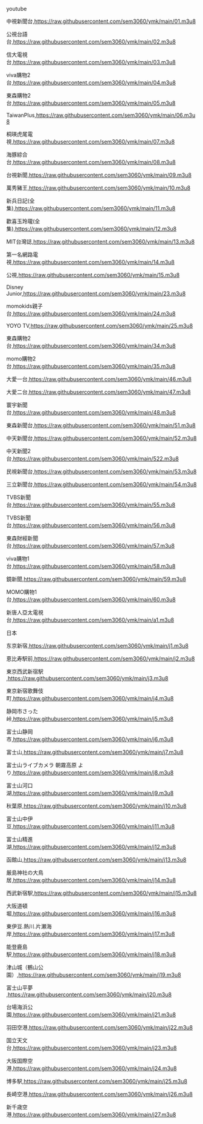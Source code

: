 youtube

中視新聞台,https://raw.githubusercontent.com/sem3060/ymk/main/01.m3u8

公視台語台,https://raw.githubusercontent.com/sem3060/ymk/main/02.m3u8

信大電視台,https://raw.githubusercontent.com/sem3060/ymk/main/03.m3u8

viva購物2台,https://raw.githubusercontent.com/sem3060/ymk/main/04.m3u8

東森購物2台,https://raw.githubusercontent.com/sem3060/ymk/main/05.m3u8

TaiwanPlus,https://raw.githubusercontent.com/sem3060/ymk/main/06.m3u8

桐瑛虎尾電視,https://raw.githubusercontent.com/sem3060/ymk/main/07.m3u8

海豚綜合台,https://raw.githubusercontent.com/sem3060/ymk/main/08.m3u8

台視新聞,https://raw.githubusercontent.com/sem3060/ymk/main/09.m3u8

萬秀豬王,https://raw.githubusercontent.com/sem3060/ymk/main/10.m3u8

新兵日記(全集),https://raw.githubusercontent.com/sem3060/ymk/main/11.m3u8

歡喜玉玲瓏(全集),https://raw.githubusercontent.com/sem3060/ymk/main/12.m3u8

MIT台灣誌,https://raw.githubusercontent.com/sem3060/ymk/main/13.m3u8

第一名網路電視,https://raw.githubusercontent.com/sem3060/ymk/main/14.m3u8

公視,https://raw.githubusercontent.com/sem3060/ymk/main/15.m3u8

Disney Junior,https://raw.githubusercontent.com/sem3060/ymk/main/23.m3u8

momokids親子台,https://raw.githubusercontent.com/sem3060/ymk/main/24.m3u8

YOYO TV,https://raw.githubusercontent.com/sem3060/ymk/main/25.m3u8

東森購物2台,https://raw.githubusercontent.com/sem3060/ymk/main/34.m3u8

momo購物2台,https://raw.githubusercontent.com/sem3060/ymk/main/35.m3u8

大愛一台,https://raw.githubusercontent.com/sem3060/ymk/main/46.m3u8

大愛二台,https://raw.githubusercontent.com/sem3060/ymk/main/47.m3u8

寰宇新聞台,https://raw.githubusercontent.com/sem3060/ymk/main/48.m3u8

東森新聞台,https://raw.githubusercontent.com/sem3060/ymk/main/51.m3u8

中天新聞台,https://raw.githubusercontent.com/sem3060/ymk/main/52.m3u8

中天新聞2台,https://raw.githubusercontent.com/sem3060/ymk/main/522.m3u8

民視新聞台,https://raw.githubusercontent.com/sem3060/ymk/main/53.m3u8

三立新聞台,https://raw.githubusercontent.com/sem3060/ymk/main/54.m3u8

TVBS新聞台,https://raw.githubusercontent.com/sem3060/ymk/main/55.m3u8

TVBS新聞台,https://raw.githubusercontent.com/sem3060/ymk/main/56.m3u8

東森財經新聞台,https://raw.githubusercontent.com/sem3060/ymk/main/57.m3u8

viva購物1台,https://raw.githubusercontent.com/sem3060/ymk/main/58.m3u8

鏡新聞,https://raw.githubusercontent.com/sem3060/ymk/main/59.m3u8

MOMO購物1台,https://raw.githubusercontent.com/sem3060/ymk/main/60.m3u8

新唐人亞太電視台,https://raw.githubusercontent.com/sem3060/ymk/main/a1.m3u8

日本

东京新宿,https://raw.githubusercontent.com/sem3060/ymk/main/j1.m3u8

恵比寿駅前,https://raw.githubusercontent.com/sem3060/ymk/main/j2.m3u8

東京西武新宿駅 ,https://raw.githubusercontent.com/sem3060/ymk/main/j3.m3u8

東京新宿歌舞伎町,https://raw.githubusercontent.com/sem3060/ymk/main/j4.m3u8

静岡市さった峠,https://raw.githubusercontent.com/sem3060/ymk/main/j5.m3u8

富士山静岡市,https://raw.githubusercontent.com/sem3060/ymk/main/j6.m3u8

富士山,https://raw.githubusercontent.com/sem3060/ymk/main/j7.m3u8

富士山ライブカメラ 朝霧高原 より,https://raw.githubusercontent.com/sem3060/ymk/main/j8.m3u8

富士山河口湖,https://raw.githubusercontent.com/sem3060/ymk/main/j9.m3u8

秋葉原,https://raw.githubusercontent.com/sem3060/ymk/main/j10.m3u8

富士山中伊豆,https://raw.githubusercontent.com/sem3060/ymk/main/j11.m3u8

富士山精進湖,https://raw.githubusercontent.com/sem3060/ymk/main/j12.m3u8

函館山,https://raw.githubusercontent.com/sem3060/ymk/main/j13.m3u8

厳島神社の大鳥居,https://raw.githubusercontent.com/sem3060/ymk/main/j14.m3u8

西武新宿駅,https://raw.githubusercontent.com/sem3060/ymk/main/j15.m3u8

大阪道頓堀,https://raw.githubusercontent.com/sem3060/ymk/main/j16.m3u8

東伊豆.熱川.片瀬海岸,https://raw.githubusercontent.com/sem3060/ymk/main/j17.m3u8

能登鹿島駅,https://raw.githubusercontent.com/sem3060/ymk/main/j18.m3u8

津山城（鶴山公園）,https://raw.githubusercontent.com/sem3060/ymk/main/j19.m3u8

富士山平夢 ,https://raw.githubusercontent.com/sem3060/ymk/main/j20.m3u8

台場海浜公園,https://raw.githubusercontent.com/sem3060/ymk/main/j21.m3u8

羽田空港,https://raw.githubusercontent.com/sem3060/ymk/main/j22.m3u8

国立天文台,https://raw.githubusercontent.com/sem3060/ymk/main/j23.m3u8

大阪国際空港,https://raw.githubusercontent.com/sem3060/ymk/main/j24.m3u8

博多駅,https://raw.githubusercontent.com/sem3060/ymk/main/j25.m3u8

長崎空港,https://raw.githubusercontent.com/sem3060/ymk/main/j26.m3u8

新千歳空港,https://raw.githubusercontent.com/sem3060/ymk/main/j27.m3u8
